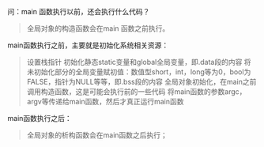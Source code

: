 问：main 函数执行以前，还会执行什么代码？
>全局对象的构造函数会在main 函数之前执行。

main函数执行之前，主要就是初始化系统相关资源：
>设置栈指针
初始化静态static变量和global全局变量，即.data段的内容
将未初始化部分的全局变量赋初值：数值型short，int，long等为0，bool为FALSE，指针为NULL等等，即.bss段的内容
全局对象初始化，在main之前调用构造函数，这是可能会执行前的一些代码
将main函数的参数argc，argv等传递给main函数，然后才真正运行main函数

main函数执行之后：
>全局对象的析构函数会在main函数之后执行；
